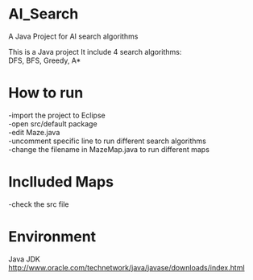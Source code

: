 # AI_Search
A Java Project for AI search algorithms

This is a Java project
It include 4 search algorithms:<br />
DFS, BFS, Greedy, A*

# How to run
-import the project to Eclipse<br />
-open src/default package<br />
-edit Maze.java<br />
-uncomment specific line to run different search algorithms<br />
-change the filename in MazeMap.java to run different maps<br />

# Inclluded Maps
-check the src file

# Environment
Java JDK <br />
http://www.oracle.com/technetwork/java/javase/downloads/index.html

